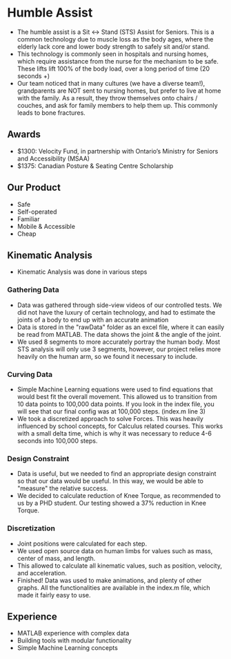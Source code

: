 # Humble Assist
- The humble assist is a Sit <-> Stand (STS) Assist for Seniors. This is a common technology due to muscle loss as the body ages, where the elderly lack core and lower body strength to safely sit and/or stand.
- This technology is commonly seen in hospitals and nursing homes, which require assistance from the nurse for the mechanism to be safe. These lifts lift 100% of the body load, over a long period of time (20 seconds +)
- Our team noticed that in many cultures (we have a diverse team!), grandparents are NOT sent to nursing homes, but prefer to live at home with the family. As a result, they throw themselves onto chairs / couches, and ask for family members to help them up. This commonly leads to bone fractures.

## Awards
- $1300: Velocity Fund, in partnership with Ontario’s Ministry for Seniors and Accessibility (MSAA)
- $1375: Canadian Posture & Seating Centre Scholarship

## Our Product
- Safe
- Self-operated
- Familiar
- Mobile & Accessible
- Cheap

## Kinematic Analysis
- Kinematic Analysis was done in various steps

### Gathering Data
- Data was gathered through side-view videos of our controlled tests. We did not have the luxury of certain technology, and had to estimate the joints of a body to end up with an accurate animation
- Data is stored in the "rawData" folder as an excel file, where it can easily be read from MATLAB. The data shows the joint & the angle of the joint.
- We used 8 segments to more accurately portray the human body. Most STS analysis will only use 3 segments, however, our project relies more heavily on the human arm, so we found it necessary to include.

### Curving Data
- Simple Machine Learning equations were used to find equations that would best fit the overall movement. This allowed us to transition from 10 data points to 100,000 data points. If you look in the index file, you will see that our final config was at 100,000 steps. (index.m line 3)
- We took a discretized approach to solve Forces. This was heavily influenced by school concepts, for Calculus related courses. This works with a small delta time, which is why it was necessary to reduce 4-6 seconds into 100,000 steps.

### Design Constraint
- Data is useful, but we needed to find an appropriate design constraint so that our data would be useful. In this way, we would be able to "measure" the relative success.
- We decided to calculate reduction of Knee Torque, as recommended to us by a PHD student. Our testing showed a 37% reduction in Knee Torque.

### Discretization
- Joint positions were calculated for each step.
- We used open source data on human limbs for values such as mass, center of mass, and length.
- This allowed to calculate all kinematic values, such as position, velocity, and acceleration.
- Finished! Data was used to make animations, and plenty of other graphs. All the functionalities are available in the index.m file, which made it fairly easy to use.

## Experience
- MATLAB experience with complex data
- Building tools with modular functionality
- Simple Machine Learning concepts
